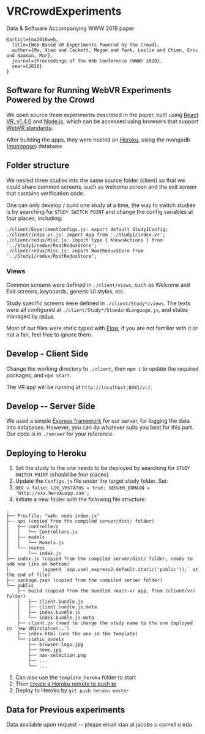 # VRCrowdExperiments

Data &amp; Software Accompanying WWW 2018 paper

```
@article{ma2018web,
  title={Web-Based VR Experiments Powered by the Crowd},
  author={Ma, Xiao and Cackett, Megan and Park, Leslie and Chien, Eric and Naaman, Mor},
  journal={Proceedings of The Web Conference (WWW) 2018},
  year={2018}
}
```

## Software for Running WebVR Experiments Powered by the Crowd

We open source three experiments described in the paper, built using [React VR, v1.4.0](https://github.com/facebook/react-360/tree/v1.4.0) and [Node.js](https://nodejs.org/en/), which can be accessed using browsers that support [WebVR standards](https://webvr.info/).

After building the apps, they were hosted on [Heroku](https://www.heroku.com/), using the mongodb ([mongoose](http://mongoosejs.com/)) database.

## Folder structure

We nested three studies into the same source folder (client) so that we could share common screens, such as welcome screen and the exit screen that contains verification code.

One can only develop / build one study at a time, the way to switch studies is by searching for `STUDY SWITCH POINT` and change the config variables at four places, including:

```
./client/ExperimentConfigs.js: export default Study1Config;
./client/index.vr.js: import App from './Study1/index.vr';
./client/redux/Misc.js: import type { KnownActions } from '../Study1/redux/RootReduxStore';
./client/redux/Misc.js: import RootReduxStore from '../Study1/redux/RootReduxStore';
```

### Views

Common screens were defined in `./client/views`, such as Welcome and Exit screens, keyboards, generic UI styles, etc.

Study specific screens were defined in `./client/Study*/views`. The texts were all configured at `./client/Study*/StandardLanguage.js`, and states managed by [redux](https://redux.js.org/).

Most of our files were static typed with [Flow](https://flow.org/en/), if you are not familiar with it or not a fan, feel free to ignore them.

## Develop - Client Side

Change the working directory to `./client`, then `npm i` to update the required packages, and `npm start`.

The VR app will be running at `http://localhost:8081/vr/`.

## Develop -- Server Side

We used a simple [Express framework](https://expressjs.com/) for our server, for logging the data into databases. However, you can do whatever suits you best for this part. Our code is in `./server` for your reference.

## Deploying to Heroku

1. Set the study to the one needs to be deployed by searching for `STUDY SWITCH POINT` (should be four places)
2. Update the `Configs.js` file under the target study folder. Set:
3. `DEV = false; LOG_VRSTATUS = true; SERVER_DOMAIN = 'http://xxx.herokuapp.com';`
4. Initiate a new folder with the following file structure:

```
.
├── Procfile: "web: node index.js"
├── api (copied from the compiled server/dist/ folder)
│   ├── controllers
│   │   └── Controllers.js
│   ├── models
│   │   └── Models.js
│   └── routes
│       └── index.js
├── index.js (copied from the compiled server/dist/ folder, needs to add one line at bottom)
│            (append `app.use(_express2.default.static('public'));` at the end of file)
├── package.json (copied from the compiled server folder)
└── public
    ├── build (copied from the bundled react-vr app, from /client/vr/ folder)
    │   ├── client.bundle.js
    │   ├── client.bundle.js.meta
    │   ├── index.bundle.js
    │   └── index.bundle.js.meta
    ├── client.js (need to change the study name to the one deployed in `new VRInstance(..`)
    ├── index.html (use the one in the template)
    └── static_assets
        ├── browser-logo.jpg
        ├── home.jpg
        ├── nav-selection.png
        ├── ...
        └── ...
```

1. Can also use the `template_heroku` folder to start
2. Then [create a Heroku remote to push to](https://devcenter.heroku.com/articles/git#creating-a-heroku-remote)
3. Deploy to Heroku by `git push heroku master`

## Data for Previous experiments

Data available upon request -- please email xiao at jacobs o cornell o edu
